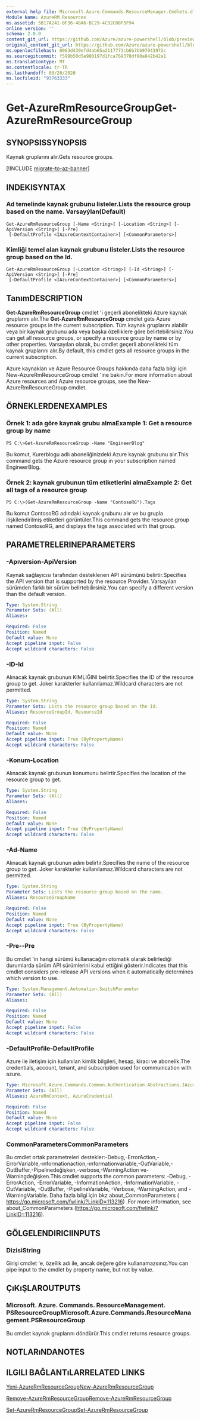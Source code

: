 ```yaml
---
external help file: Microsoft.Azure.Commands.ResourceManager.Cmdlets.dll-Help.xml
Module Name: AzureRM.Resources
ms.assetid: 5B17A241-BF36-48A6-BC29-4C32C08F5F94
online version: ''
schema: 2.0.0
content_git_url: https://github.com/Azure/azure-powershell/blob/preview/src/ResourceManager/Resources/Commands.Resources/help/Get-AzureRmResourceGroup.md
original_content_git_url: https://github.com/Azure/azure-powershell/blob/preview/src/ResourceManager/Resources/Commands.Resources/help/Get-AzureRmResourceGroup.md
ms.openlocfilehash: 0963d439efd4ab65a2117773cb6b7bb97043972c
ms.sourcegitcommit: f599b50d5e980197d1fca769378df90a842b42a1
ms.translationtype: MT
ms.contentlocale: tr-TR
ms.lasthandoff: 08/20/2020
ms.locfileid: "93763333"
---
```

# <span data-ttu-id="8b48e-101">Get-AzureRmResourceGroup</span><span class="sxs-lookup"><span data-stu-id="8b48e-101">Get-AzureRmResourceGroup</span></span>

## <span data-ttu-id="8b48e-102">SYNOPSIS</span><span class="sxs-lookup"><span data-stu-id="8b48e-102">SYNOPSIS</span></span>
<span data-ttu-id="8b48e-103">Kaynak gruplarını alır.</span><span class="sxs-lookup"><span data-stu-id="8b48e-103">Gets resource groups.</span></span>

[!INCLUDE [migrate-to-az-banner](../../includes/migrate-to-az-banner.md)]

## <span data-ttu-id="8b48e-104">INDEKI</span><span class="sxs-lookup"><span data-stu-id="8b48e-104">SYNTAX</span></span>

### <span data-ttu-id="8b48e-105">Ad temelinde kaynak grubunu listeler.</span><span class="sxs-lookup"><span data-stu-id="8b48e-105">Lists the resource group based on the name.</span></span> <span data-ttu-id="8b48e-106">Varsayýlan</span><span class="sxs-lookup"><span data-stu-id="8b48e-106">(Default)</span></span>
```
Get-AzureRmResourceGroup [-Name <String>] [-Location <String>] [-ApiVersion <String>] [-Pre]
 [-DefaultProfile <IAzureContextContainer>] [<CommonParameters>]
```

### <span data-ttu-id="8b48e-107">Kimliği temel alan kaynak grubunu listeler.</span><span class="sxs-lookup"><span data-stu-id="8b48e-107">Lists the resource group based on the Id.</span></span>
```
Get-AzureRmResourceGroup [-Location <String>] [-Id <String>] [-ApiVersion <String>] [-Pre]
 [-DefaultProfile <IAzureContextContainer>] [<CommonParameters>]
```

## <span data-ttu-id="8b48e-108">Tanım</span><span class="sxs-lookup"><span data-stu-id="8b48e-108">DESCRIPTION</span></span>
<span data-ttu-id="8b48e-109">**Get-AzureRmResourceGroup** cmdlet 'i geçerli abonelikteki Azure kaynak gruplarını alır.</span><span class="sxs-lookup"><span data-stu-id="8b48e-109">The **Get-AzureRmResourceGroup** cmdlet gets Azure resource groups in the current subscription.</span></span>
<span data-ttu-id="8b48e-110">Tüm kaynak gruplarını alabilir veya bir kaynak grubunu ada veya başka özelliklere göre belirtebilirsiniz.</span><span class="sxs-lookup"><span data-stu-id="8b48e-110">You can get all resource groups, or specify a resource group by name or by other properties.</span></span>
<span data-ttu-id="8b48e-111">Varsayılan olarak, bu cmdlet geçerli abonelikteki tüm kaynak gruplarını alır.</span><span class="sxs-lookup"><span data-stu-id="8b48e-111">By default, this cmdlet gets all resource groups in the current subscription.</span></span>

<span data-ttu-id="8b48e-112">Azure kaynakları ve Azure Resource Groups hakkında daha fazla bilgi için New-AzureRmResourceGroup cmdlet 'ine bakın.</span><span class="sxs-lookup"><span data-stu-id="8b48e-112">For more information about Azure resources and Azure resource groups, see the New-AzureRmResourceGroup cmdlet.</span></span>

## <span data-ttu-id="8b48e-113">ÖRNEKLERDEN</span><span class="sxs-lookup"><span data-stu-id="8b48e-113">EXAMPLES</span></span>

### <span data-ttu-id="8b48e-114">Örnek 1: ada göre kaynak grubu alma</span><span class="sxs-lookup"><span data-stu-id="8b48e-114">Example 1: Get a resource group by name</span></span>
```
PS C:\>Get-AzureRmResourceGroup -Name "EngineerBlog"
```

<span data-ttu-id="8b48e-115">Bu komut, Kurerblogu adlı aboneliğinizdeki Azure kaynak grubunu alır.</span><span class="sxs-lookup"><span data-stu-id="8b48e-115">This command gets the Azure resource group in your subscription named EngineerBlog.</span></span>

### <span data-ttu-id="8b48e-116">Örnek 2: kaynak grubunun tüm etiketlerini alma</span><span class="sxs-lookup"><span data-stu-id="8b48e-116">Example 2: Get all tags of a resource group</span></span>
```
PS C:\>(Get-AzureRmResourceGroup -Name "ContosoRG").Tags
```

<span data-ttu-id="8b48e-117">Bu komut ContosoRG adındaki kaynak grubunu alır ve bu grupla ilişkilendirilmiş etiketleri görüntüler.</span><span class="sxs-lookup"><span data-stu-id="8b48e-117">This command gets the resource group named ContosoRG, and displays the tags associated with that group.</span></span>

## <span data-ttu-id="8b48e-118">PARAMETRELERINE</span><span class="sxs-lookup"><span data-stu-id="8b48e-118">PARAMETERS</span></span>

### <span data-ttu-id="8b48e-119">-Apıversion</span><span class="sxs-lookup"><span data-stu-id="8b48e-119">-ApiVersion</span></span>
<span data-ttu-id="8b48e-120">Kaynak sağlayıcısı tarafından desteklenen API sürümünü belirtir.</span><span class="sxs-lookup"><span data-stu-id="8b48e-120">Specifies the API version that is supported by the resource Provider.</span></span>
<span data-ttu-id="8b48e-121">Varsayılan sürümden farklı bir sürüm belirtebilirsiniz.</span><span class="sxs-lookup"><span data-stu-id="8b48e-121">You can specify a different version than the default version.</span></span>

```yaml
Type: System.String
Parameter Sets: (All)
Aliases: 

Required: False
Position: Named
Default value: None
Accept pipeline input: False
Accept wildcard characters: False
```

### <span data-ttu-id="8b48e-122">-ID</span><span class="sxs-lookup"><span data-stu-id="8b48e-122">-Id</span></span>
<span data-ttu-id="8b48e-123">Alınacak kaynak grubunun KIMLIĞINI belirtir.</span><span class="sxs-lookup"><span data-stu-id="8b48e-123">Specifies the ID of the resource group to get.</span></span>
<span data-ttu-id="8b48e-124">Joker karakterler kullanılamaz.</span><span class="sxs-lookup"><span data-stu-id="8b48e-124">Wildcard characters are not permitted.</span></span>

```yaml
Type: System.String
Parameter Sets: Lists the resource group based on the Id.
Aliases: ResourceGroupId, ResourceId

Required: False
Position: Named
Default value: None
Accept pipeline input: True (ByPropertyName)
Accept wildcard characters: False
```

### <span data-ttu-id="8b48e-125">-Konum</span><span class="sxs-lookup"><span data-stu-id="8b48e-125">-Location</span></span>
<span data-ttu-id="8b48e-126">Alınacak kaynak grubunun konumunu belirtir.</span><span class="sxs-lookup"><span data-stu-id="8b48e-126">Specifies the location of the resource group to get.</span></span>

```yaml
Type: System.String
Parameter Sets: (All)
Aliases: 

Required: False
Position: Named
Default value: None
Accept pipeline input: True (ByPropertyName)
Accept wildcard characters: False
```

### <span data-ttu-id="8b48e-127">-Ad</span><span class="sxs-lookup"><span data-stu-id="8b48e-127">-Name</span></span>
<span data-ttu-id="8b48e-128">Alınacak kaynak grubunun adını belirtir.</span><span class="sxs-lookup"><span data-stu-id="8b48e-128">Specifies the name of the resource group to get.</span></span>
<span data-ttu-id="8b48e-129">Joker karakterler kullanılamaz.</span><span class="sxs-lookup"><span data-stu-id="8b48e-129">Wildcard characters are not permitted.</span></span>

```yaml
Type: System.String
Parameter Sets: Lists the resource group based on the name.
Aliases: ResourceGroupName

Required: False
Position: Named
Default value: None
Accept pipeline input: True (ByPropertyName)
Accept wildcard characters: False
```

### <span data-ttu-id="8b48e-130">-Pre-</span><span class="sxs-lookup"><span data-stu-id="8b48e-130">-Pre</span></span>
<span data-ttu-id="8b48e-131">Bu cmdlet 'in hangi sürümü kullanacağını otomatik olarak belirlediği durumlarda sürüm API sürümlerini kabul ettiğini gösterir.</span><span class="sxs-lookup"><span data-stu-id="8b48e-131">Indicates that this cmdlet considers pre-release API versions when it automatically determines which version to use.</span></span>

```yaml
Type: System.Management.Automation.SwitchParameter
Parameter Sets: (All)
Aliases: 

Required: False
Position: Named
Default value: None
Accept pipeline input: False
Accept wildcard characters: False
```

### <span data-ttu-id="8b48e-132">-DefaultProfile</span><span class="sxs-lookup"><span data-stu-id="8b48e-132">-DefaultProfile</span></span>
<span data-ttu-id="8b48e-133">Azure ile iletişim için kullanılan kimlik bilgileri, hesap, kiracı ve abonelik.</span><span class="sxs-lookup"><span data-stu-id="8b48e-133">The credentials, account, tenant, and subscription used for communication with azure.</span></span>

```yaml
Type: Microsoft.Azure.Commands.Common.Authentication.Abstractions.IAzureContextContainer
Parameter Sets: (All)
Aliases: AzureRmContext, AzureCredential

Required: False
Position: Named
Default value: None
Accept pipeline input: False
Accept wildcard characters: False
```

### <span data-ttu-id="8b48e-134">CommonParameters</span><span class="sxs-lookup"><span data-stu-id="8b48e-134">CommonParameters</span></span>
<span data-ttu-id="8b48e-135">Bu cmdlet ortak parametreleri destekler:-Debug,-ErrorAction,-ErrorVariable,-ınformationaction,-ınformationvariable,-OutVariable,-OutBuffer,-Pipelinedeğişken,-verbose,-WarningAction ve-Warningdeğişken.</span><span class="sxs-lookup"><span data-stu-id="8b48e-135">This cmdlet supports the common parameters: -Debug, -ErrorAction, -ErrorVariable, -InformationAction, -InformationVariable, -OutVariable, -OutBuffer, -PipelineVariable, -Verbose, -WarningAction, and -WarningVariable.</span></span> <span data-ttu-id="8b48e-136">Daha fazla bilgi için bkz about_CommonParameters ( https://go.microsoft.com/fwlink/?LinkID=113216) .</span><span class="sxs-lookup"><span data-stu-id="8b48e-136">For more information, see about_CommonParameters (https://go.microsoft.com/fwlink/?LinkID=113216).</span></span>

## <span data-ttu-id="8b48e-137">GÖLGELENDIRICI</span><span class="sxs-lookup"><span data-stu-id="8b48e-137">INPUTS</span></span>

### <span data-ttu-id="8b48e-138">Dizisi</span><span class="sxs-lookup"><span data-stu-id="8b48e-138">String</span></span>
<span data-ttu-id="8b48e-139">Girişi cmdlet 'e, özellik adı ile, ancak değere göre kullanamazsınız.</span><span class="sxs-lookup"><span data-stu-id="8b48e-139">You can pipe input to the cmdlet by property name, but not by value.</span></span>

## <span data-ttu-id="8b48e-140">ÇıKıŞLAR</span><span class="sxs-lookup"><span data-stu-id="8b48e-140">OUTPUTS</span></span>

### <span data-ttu-id="8b48e-141">Microsoft. Azure. Commands. ResourceManagement. PSResourceGroup</span><span class="sxs-lookup"><span data-stu-id="8b48e-141">Microsoft.Azure.Commands.ResourceManagement.PSResourceGroup</span></span>
<span data-ttu-id="8b48e-142">Bu cmdlet kaynak gruplarını döndürür.</span><span class="sxs-lookup"><span data-stu-id="8b48e-142">This cmdlet returns resource groups.</span></span>

## <span data-ttu-id="8b48e-143">NOTLARıNDA</span><span class="sxs-lookup"><span data-stu-id="8b48e-143">NOTES</span></span>

## <span data-ttu-id="8b48e-144">ILGILI BAĞLANTıLAR</span><span class="sxs-lookup"><span data-stu-id="8b48e-144">RELATED LINKS</span></span>

[<span data-ttu-id="8b48e-145">Yeni-AzureRmResourceGroup</span><span class="sxs-lookup"><span data-stu-id="8b48e-145">New-AzureRmResourceGroup</span></span>](./New-AzureRmResourceGroup.md)

[<span data-ttu-id="8b48e-146">Remove-AzureRmResourceGroup</span><span class="sxs-lookup"><span data-stu-id="8b48e-146">Remove-AzureRmResourceGroup</span></span>](./Remove-AzureRmResourceGroup.md)

[<span data-ttu-id="8b48e-147">Set-AzureRmResourceGroup</span><span class="sxs-lookup"><span data-stu-id="8b48e-147">Set-AzureRmResourceGroup</span></span>](./Set-AzureRmResourceGroup.md)


